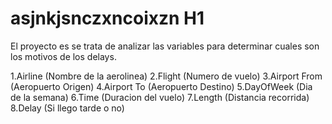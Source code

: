 # asjnkjsnczxncoixzn H1

El proyecto es se trata de analizar las variables para determinar cuales son los motivos de los delays.

1.Airline (Nombre de la aerolinea)
2.Flight (Numero de vuelo)
3.Airport From (Aeropuerto Origen)
4.Airport To (Aeropuerto Destino)
5.DayOfWeek (Dia de la semana)
6.Time (Duracion del vuelo)
7.Length (Distancia recorrida)
8.Delay (Si llego tarde o no)
